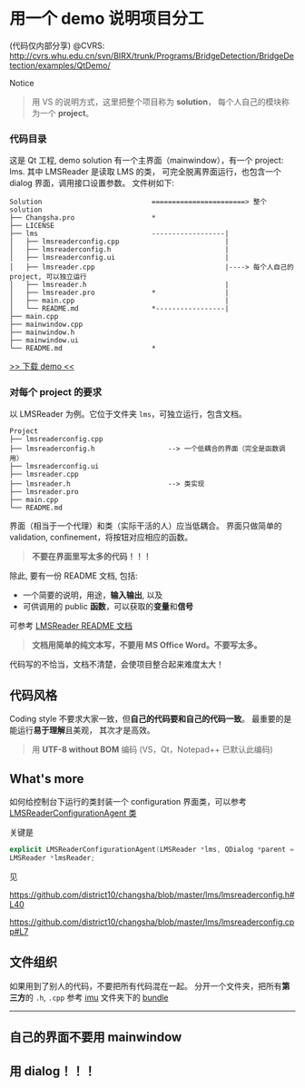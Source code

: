 # 用一个 demo 说明项目分工

(代码仅内部分享)
@CVRS: http://cvrs.whu.edu.cn/svn/BIRX/trunk/Programs/BridgeDetection/BridgeDetection/examples/QtDemo/

Notice
> 用 VS 的说明方式，这里把整个项目称为 **solution**，
> 每个人自己的模块称为一个 **project**。


### 代码目录

这是 Qt 工程, demo solution 有一个主界面（mainwindow），有一个 project: lms.
其中 LMSReader 是读取 LMS 的类，
可完全脱离界面运行，也包含一个 dialog 界面，调用接口设置参数。
文件树如下:

```
Solution                           =======================> 整个 solution
├── Changsha.pro                   *
├── LICENSE
├── lms                            ------------------|
│   ├── lmsreaderconfig.cpp                          |
│   ├── lmsreaderconfig.h                            |
│   ├── lmsreaderconfig.ui                           |
│   ├── lmsreader.cpp                                |----> 每个人自己的 project, 可以独立运行
│   ├── lmsreader.h                                  |
│   ├── lmsreader.pro              *                 |
│   ├── main.cpp                                     |
│   └── README.md                  *-----------------|
├── main.cpp
├── mainwindow.cpp
├── mainwindow.h
├── mainwindow.ui
└── README.md                      *  
```

[>> 下载 demo <<](https://github.com/district10/changsha/archive/master.zip)


### 对每个 project 的要求

以 LMSReader 为例。它位于文件夹 `lms`，可独立运行，包含文档。

```
Project
├── lmsreaderconfig.cpp
├── lmsreaderconfig.h                  --> 一个低耦合的界面（完全是函数调用）
├── lmsreaderconfig.ui
├── lmsreader.cpp
├── lmsreader.h                        --> 类实现
├── lmsreader.pro
├── main.cpp
└── README.md
```

界面（相当于一个代理）和类（实际干活的人）应当低耦合。
界面只做简单的 validation, confinement，将按钮对应相应的函数。

> **不要在界面里写太多的代码！！！**

除此, 要有一份 README 文档, 包括:

* 一个简要的说明，用途，**输入输出**, 以及
* 可供调用的 public **函数**，可以获取的**变量**和**信号**

可参考 [LMSReader README 文档](lms/README.md)

> **文档用简单的纯文本写，不要用 MS Office Word。不要写太多。**

代码写的不恰当，文档不清楚，会使项目整合起来难度太大！

## 代码风格

Coding style 不要求大家一致，但**自己的代码要和自己的代码一致**。
最重要的是能运行**易于理解**且美观，
其次才是高效。

> 用 **UTF-8 without BOM** 编码 (VS，Qt，Notepad++ 已默认此编码)

## What's more

如何给控制台下运行的类封装一个 configuration 界面类，可以参考 [LMSReaderConfigurationAgent 类](lms/lmsreaderconfig.h)

关键是

```c++
explicit LMSReaderConfigurationAgent(LMSReader *lms, QDialog *parent = 0);
LMSReader *lmsReader;
```

见

https://github.com/district10/changsha/blob/master/lms/lmsreaderconfig.h#L40

https://github.com/district10/changsha/blob/master/lms/lmsreaderconfig.cpp#L7


## 文件组织

如果用到了别人的代码，不要把所有代码混在一起。
分开一个文件夹，把所有**第三方**的 `.h`, `.cpp` 参考 [imu](imu) 文件夹下的 [bundle](imu/bundle)


---

## 自己的界面不要用 mainwindow
## 用 dialog！！！
